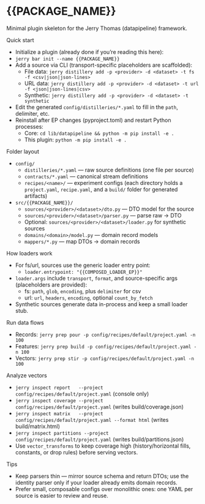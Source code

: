 # {{PACKAGE_NAME}}

Minimal plugin skeleton for the Jerry Thomas (datapipeline) framework.

Quick start
- Initialize a plugin (already done if you’re reading this here):
- `jerry bar init --name {{PACKAGE_NAME}}`
- Add a source via CLI (transport-specific placeholders are scaffolded):
  - File data: `jerry distillery add -p <provider> -d <dataset> -t fs -f <csv|json|json-lines>`
  - URL data: `jerry distillery add -p <provider> -d <dataset> -t url -f <json|json-lines|csv>`
  - Synthetic: `jerry distillery add -p <provider> -d <dataset> -t synthetic`
- Edit the generated `config/distilleries/*.yaml` to fill in the `path`, delimiter, etc.
- Reinstall after EP changes (pyproject.toml) and restart Python processes:
  - Core: `cd lib/datapipeline && python -m pip install -e .`
  - This plugin: `python -m pip install -e .`

Folder layout
- `config/`
  - `distilleries/*.yaml` — raw source definitions (one file per source)
  - `contracts/*.yaml` — canonical stream definitions
  - `recipes/<name>/` — experiment configs (each directory holds a `project.yaml`,
    `recipe.yaml`, and a `build/` folder for generated artifacts)
- `src/{{PACKAGE_NAME}}/`
  - `sources/<provider>/<dataset>/dto.py` — DTO model for the source
  - `sources/<provider>/<dataset>/parser.py` — parse raw → DTO
  - Optional: `sources/<provider>/<dataset>/loader.py` for synthetic sources
  - `domains/<domain>/model.py` — domain record models
  - `mappers/*.py` — map DTOs → domain records

How loaders work
- For fs/url, sources use the generic loader entry point:
  - `loader.entrypoint: "{{COMPOSED_LOADER_EP}}"`
- `loader.args` include `transport`, `format`, and source-specific args (placeholders are provided):
    - fs: `path`, `glob`, `encoding`, plus `delimiter` for csv
    - url: `url`, `headers`, `encoding`, optional `count_by_fetch`
- Synthetic sources generate data in-process and keep a small loader stub.

Run data flows
- Records: `jerry prep pour -p config/recipes/default/project.yaml -n 100`
- Features: `jerry prep build -p config/recipes/default/project.yaml -n 100`
- Vectors: `jerry prep stir -p config/recipes/default/project.yaml -n 100`

Analyze vectors
- `jerry inspect report   --project config/recipes/default/project.yaml` (console only)
- `jerry inspect coverage --project config/recipes/default/project.yaml` (writes build/coverage.json)
- `jerry inspect matrix   --project config/recipes/default/project.yaml --format html` (writes build/matrix.html)
- `jerry inspect partitions --project config/recipes/default/project.yaml` (writes build/partitions.json)
- Use `vector_transforms` to keep coverage high (history/horizontal fills, constants, or
  drop rules) before serving vectors.

Tips
- Keep parsers thin — mirror source schema and return DTOs; use the identity parser only if your loader already emits domain records.
- Prefer small, composable configs over monolithic ones: one YAML per source is easier to review and reuse.
